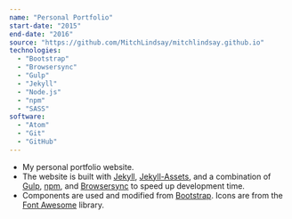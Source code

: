 ```yaml
---
name: "Personal Portfolio"
start-date: "2015"
end-date: "2016"
source: "https://github.com/MitchLindsay/mitchlindsay.github.io"
technologies:
  - "Bootstrap"
  - "Browsersync"
  - "Gulp"
  - "Jekyll"
  - "Node.js"
  - "npm"
  - "SASS"
software:
  - "Atom"
  - "Git"
  - "GitHub"
---
```

+ My personal portfolio website.
+ The website is built with [Jekyll](http://jekyllrb.com/), [Jekyll-Assets](http://jekyll.github.io/jekyll-assets/), and a combination of [Gulp](http://gulpjs.com/), [npm](https://www.npmjs.com/), and [Browsersync](https://www.browsersync.io/) to speed up development time.
+ Components are used and modified from [Bootstrap](http://getbootstrap.com/). Icons are from the [Font Awesome](http://fontawesome.io/) library.
